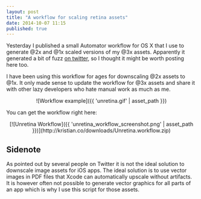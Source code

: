 ```yaml
---
layout: post
title: "A workflow for scaling retina assets"
date: 2014-10-07 11:15
published: true
---
```


Yesterday I published a small Automator workflow for OS X that I use to generate @2x and @1x scaled versions of my @3x assets. Apparently it generated a bit of fuzz [on twitter](https://twitter.com/ksmandersen/status/519144015837814784), so I thought it might be worth posting here too.

I have been using this workflow for ages for downscaling @2x assets to @1x. It only made sense to update the workflow for @3x assets and share it with other lazy developers who hate manual work as much as me.

<center>
![Workflow example]({{ 'unretina.gif' | asset_path }})
</center>

You can get the workflow right here:

<center>
[![Unretina Workflow]({{ 'unretina_workflow_screenshot.png' | asset_path }})](http://kristian.co/downloads/Unretina.workflow.zip)
</center>

## Sidenote

As pointed out by several people on Twitter it is not the ideal solution to downscale image assets for iOS apps. The ideal solution is to use vector images in PDF files that Xcode can automatically upscale without artifacts. It is however often not possible to generate vector graphics for all parts of an app which is why I use this script for those assets.